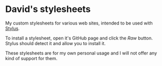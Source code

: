 # David's stylesheets

My custom stylesheets for various web sites, intended to be used with [Stylus](https://chrome.google.com/webstore/detail/stylus/clngdbkpkpeebahjckkjfobafhncgmne).

To install a stylesheet, open it's GitHub page and click the _Raw_ button. Stylus should detect it and allow you to install it.

These stylesheets are for my own personal usage and I will not offer any kind of support for them.
